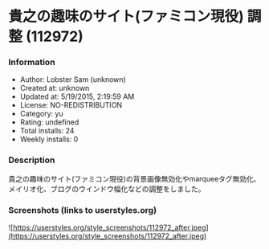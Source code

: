 # 貴之の趣味のサイト(ファミコン現役) 調整 (112972)

### Information
- Author: Lobster Sam (unknown)
- Created at: unknown
- Updated at: 5/19/2015, 2:19:59 AM
- License: NO-REDISTRIBUTION
- Category: yu
- Rating: undefined
- Total installs: 24
- Weekly installs: 0


### Description
貴之の趣味のサイト(ファミコン現役)の背景画像無効化やmarqueeタグ無効化、メイリオ化、ブログのウインドウ幅化などの調整をしました。


### Screenshots (links to userstyles.org)
![https://userstyles.org/style_screenshots/112972_after.jpeg](https://userstyles.org/style_screenshots/112972_after.jpeg)


